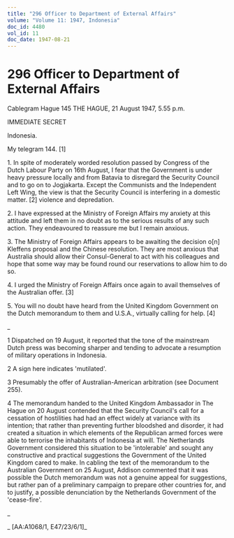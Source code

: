 ```yaml
---
title: "296 Officer to Department of External Affairs"
volume: "Volume 11: 1947, Indonesia"
doc_id: 4480
vol_id: 11
doc_date: 1947-08-21
---
```


# 296 Officer to Department of External Affairs

Cablegram Hague 145 THE HAGUE, 21 August 1947, 5.55 p.m.

IMMEDIATE SECRET

Indonesia.

My telegram 144. [1]

1\. In spite of moderately worded resolution passed by Congress of the Dutch Labour Party on 16th August, I fear that the Government is under heavy pressure locally and from Batavia to disregard the Security Council and to go on to Jogjakarta. Except the Communists and the Independent Left Wing, the view is that the Security Council is interfering in a domestic matter. [2] violence and depredation.

2\. I have expressed at the Ministry of Foreign Affairs my anxiety at this attitude and left them in no doubt as to the serious results of any such action. They endeavoured to reassure me but I remain anxious.

3\. The Ministry of Foreign Affairs appears to be awaiting the decision o[n] Kleffens proposal and the Chinese resolution. They are most anxious that Australia should allow their Consul-General to act with his colleagues and hope that some way may be found round our reservations to allow him to do so.

4\. I urged the Ministry of Foreign Affairs once again to avail themselves of the Australian offer. [3]

5\. You will no doubt have heard from the United Kingdom Government on the Dutch memorandum to them and U.S.A., virtually calling for help. [4]

_

1 Dispatched on 19 August, it reported that the tone of the mainstream Dutch press was becoming sharper and tending to advocate a resumption of military operations in Indonesia.

2 A sign here indicates 'mutilated'.

3 Presumably the offer of Australian-American arbitration (see Document 255).

4 The memorandum handed to the United Kingdom Ambassador in The Hague on 20 August contended that the Security Council's call for a cessation of hostilities had had an effect widely at variance with its intention; that rather than preventing further bloodshed and disorder, it had created a situation in which elements of the Republican armed forces were able to terrorise the inhabitants of Indonesia at will. The Netherlands Government considered this situation to be 'intolerable' and sought any constructive and practical suggestions the Government of the United Kingdom cared to make. In cabling the text of the memorandum to the Australian Government on 25 August, Addison commented that it was possible the Dutch memorandum was not a genuine appeal for suggestions, but rather pan of a preliminary campaign to prepare other countries for, and to justify, a possible denunciation by the Netherlands Government of the 'cease-fire'.

_

_ [AA:A1068/1, E47/23/6/1]_
